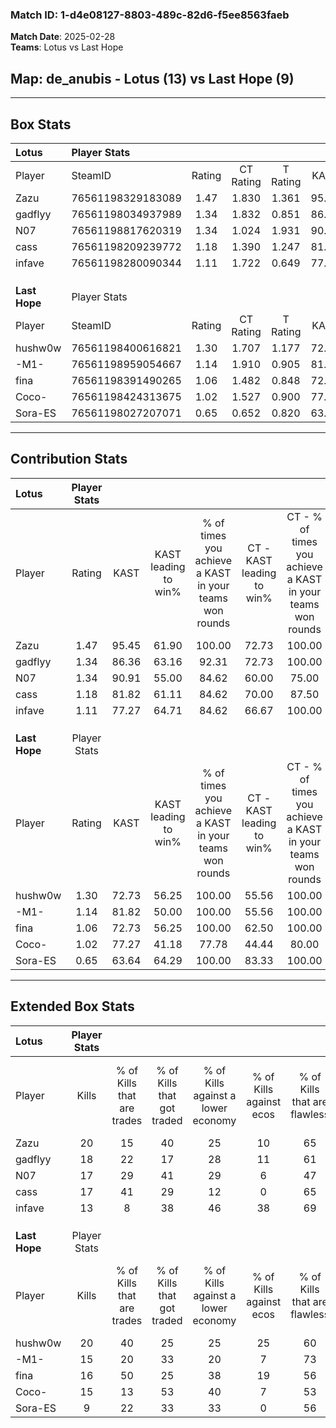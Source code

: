 ### Match ID: 1-d4e08127-8803-489c-82d6-f5ee8563faeb  
**Match Date**: 2025-02-28  
**Teams**: Lotus vs Last Hope  

## **Map**: de_anubis - Lotus (13) vs Last Hope (9)  
---  

## Box Stats  

| **Lotus**     | Player Stats      |        |           |          |       |      |       |         |        |      |     |
| :- | :- | :-: | :-: | :-: | :-: | :-: | :-: | :-: | :-: | :-: | :-: |
| Player        | SteamID           | Rating | CT Rating | T Rating | KAST  | ADR  | Kills | Assists | Deaths | K/D  | HS% |
| Zazu          | 76561198329183089 |  1.47  |   1.830   |  1.361   | 95.45 | 87.0 |  20   |    7    |   16   | 1.25 | 45  |
| gadflyy       | 76561198034937989 |  1.34  |   1.832   |  0.851   | 86.36 | 76.9 |  18   |    7    |   14   | 1.29 | 38  |
| N07           | 76561198817620319 |  1.34  |   1.024   |  1.931   | 90.91 | 74.7 |  17   |    4    |   13   | 1.31 | 23  |
| cass          | 76561198209239772 |  1.18  |   1.390   |  1.247   | 81.82 | 75.4 |  17   |    5    |   17   | 1.00 | 52  |
| infave        | 76561198280090344 |  1.11  |   1.722   |  0.649   | 77.27 | 93.6 |  13   |    9    |   15   | 0.87 | 30  |
|               |                   |        |           |          |       |      |       |         |        |      |     |
|               |                   |        |           |          |       |      |       |         |        |      |     |
|               |                   |        |           |          |       |      |       |         |        |      |     |
| **Last Hope** | Player Stats      |        |           |          |       |      |       |         |        |      |     |
| Player        | SteamID           | Rating | CT Rating | T Rating | KAST  | ADR  | Kills | Assists | Deaths | K/D  | HS% |
| hushw0w       | 76561198400616821 |  1.30  |   1.707   |  1.177   | 72.73 | 92.8 |  20   |    2    |   16   | 1.25 | 65  |
| -M1-          | 76561198959054667 |  1.14  |   1.910   |  0.905   | 81.82 | 80.8 |  15   |    5    |   16   | 0.94 | 46  |
| fina          | 76561198391490265 |  1.06  |   1.482   |  0.848   | 72.73 | 72.5 |  16   |    5    |   17   | 0.94 | 62  |
| Coco-         | 76561198424313675 |  1.02  |   1.527   |  0.900   | 77.27 | 80.5 |  15   |    6    |   20   | 0.75 | 60  |
| Sora-ES       | 76561198027207071 |  0.65  |   0.652   |  0.820   | 63.64 | 45.0 |   9   |    2    |   16   | 0.56 | 44  |
---  

## Contribution Stats  

| **Lotus**     | Player Stats |       |                      |                                                        |                           |                                                             |                          |                                                            |
| :- | :-: | :-: | :-: | :-: | :-: | :-: | :-: | :-: |
| Player        |    Rating    | KAST  | KAST leading to win% | % of times you achieve a KAST in your teams won rounds | CT - KAST leading to win% | CT - % of times you achieve a KAST in your teams won rounds | T - KAST leading to win% | T - % of times you achieve a KAST in your teams won rounds |
| Zazu          |     1.47     | 95.45 |        61.90         |                         100.00                         |           72.73           |                           100.00                            |          50.00           |                           100.00                           |
| gadflyy       |     1.34     | 86.36 |        63.16         |                         92.31                          |           72.73           |                           100.00                            |          50.00           |                           80.00                            |
| N07           |     1.34     | 90.91 |        55.00         |                         84.62                          |           60.00           |                            75.00                            |          50.00           |                           100.00                           |
| cass          |     1.18     | 81.82 |        61.11         |                         84.62                          |           70.00           |                            87.50                            |          50.00           |                           80.00                            |
| infave        |     1.11     | 77.27 |        64.71         |                         84.62                          |           66.67           |                           100.00                            |          60.00           |                           60.00                            |
|               |              |       |                      |                                                        |                           |                                                             |                          |                                                            |
|               |              |       |                      |                                                        |                           |                                                             |                          |                                                            |
|               |              |       |                      |                                                        |                           |                                                             |                          |                                                            |
| **Last Hope** | Player Stats |       |                      |                                                        |                           |                                                             |                          |                                                            |
| Player        |    Rating    | KAST  | KAST leading to win% | % of times you achieve a KAST in your teams won rounds | CT - KAST leading to win% | CT - % of times you achieve a KAST in your teams won rounds | T - KAST leading to win% | T - % of times you achieve a KAST in your teams won rounds |
| hushw0w       |     1.30     | 72.73 |        56.25         |                         100.00                         |           55.56           |                           100.00                            |          57.14           |                           100.00                           |
| -M1-          |     1.14     | 81.82 |        50.00         |                         100.00                         |           55.56           |                           100.00                            |          44.44           |                           100.00                           |
| fina          |     1.06     | 72.73 |        56.25         |                         100.00                         |           62.50           |                           100.00                            |          50.00           |                           100.00                           |
| Coco-         |     1.02     | 77.27 |        41.18         |                         77.78                          |           44.44           |                            80.00                            |          37.50           |                           75.00                            |
| Sora-ES       |     0.65     | 63.64 |        64.29         |                         100.00                         |           83.33           |                           100.00                            |          50.00           |                           100.00                           |
---  

## Extended Box Stats  

| **Lotus**     | Player Stats |                            |                            |                                    |                         |                              |                                 |        |                             |                                     |                          |                               |                            |
| :- | :-: | :-: | :-: | :-: | :-: | :-: | :-: | :-: | :-: | :-: | :-: | :-: | :-: |
| Player        |    Kills     | % of Kills that are trades | % of Kills that got traded | % of Kills against a lower economy | % of Kills against ecos | % of Kills that are flawless | % of Kills that are close duels | Deaths | % of Deaths that get traded | % of Deaths against a lower economy | % of Deaths against ecos | % of Deaths that are flawless | % of Deaths that are close |
| Zazu          |      20      |             15             |             40             |                 25                 |           10            |              65              |               10                |   16   |             38              |                 31                  |            6             |              63               |             6              |
| gadflyy       |      18      |             22             |             17             |                 28                 |           11            |              61              |                6                |   14   |             21              |                 36                  |            7             |              64               |             21             |
| N07           |      17      |             29             |             41             |                 29                 |            6            |              47              |                6                |   13   |             31              |                 15                  |            0             |              54               |             0              |
| cass          |      17      |             41             |             29             |                 12                 |            0            |              65              |                0                |   17   |             35              |                 18                  |            6             |              65               |             24             |
| infave        |      13      |             8              |             38             |                 46                 |           38            |              69              |                8                |   15   |             40              |                 20                  |            7             |              67               |             7              |
|               |              |                            |                            |                                    |                         |                              |                                 |        |                             |                                     |                          |                               |                            |
|               |              |                            |                            |                                    |                         |                              |                                 |        |                             |                                     |                          |                               |                            |
|               |              |                            |                            |                                    |                         |                              |                                 |        |                             |                                     |                          |                               |                            |
| **Last Hope** | Player Stats |                            |                            |                                    |                         |                              |                                 |        |                             |                                     |                          |                               |                            |
| Player        |    Kills     | % of Kills that are trades | % of Kills that got traded | % of Kills against a lower economy | % of Kills against ecos | % of Kills that are flawless | % of Kills that are close duels | Deaths | % of Deaths that get traded | % of Deaths against a lower economy | % of Deaths against ecos | % of Deaths that are flawless | % of Deaths that are close |
| hushw0w       |      20      |             40             |             25             |                 25                 |           25            |              60              |                0                |   16   |             31              |                 19                  |            13            |              75               |             6              |
| -M1-          |      15      |             20             |             33             |                 20                 |            7            |              73              |               13                |   16   |             56              |                 13                  |            6             |              63               |             13             |
| fina          |      16      |             50             |             25             |                 38                 |           19            |              56              |               19                |   17   |             18              |                 12                  |            0             |              65               |             6              |
| Coco-         |      15      |             13             |             53             |                 40                 |            7            |              53              |               13                |   20   |             35              |                 20                  |            5             |              55               |             5              |
| Sora-ES       |      9       |             22             |             33             |                 33                 |            0            |              56              |               22                |   16   |             25              |                  6                  |            0             |              50               |             0              |
